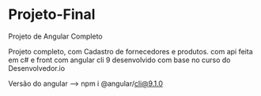 # Projeto-Final
Projeto de Angular Completo 

Projeto completo, com Cadastro de fornecedores e produtos.
com api feita em c# e front com angular cli 9 desenvolvido com base no curso do Desenvolvedor.io

Versão do angular --> npm i @angular/cli@9.1.0
